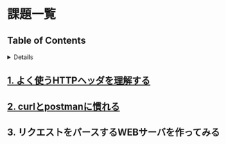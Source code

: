 # 課題一覧

## Table of Contents

<!-- START doctoc generated TOC please keep comment here to allow auto update -->
<!-- DON'T EDIT THIS SECTION, INSTEAD RE-RUN doctoc TO UPDATE -->
<details>
<summary>Details</summary>

- [1. よく使うHTTPヘッダを理解する](#1-%E3%82%88%E3%81%8F%E4%BD%BF%E3%81%86http%E3%83%98%E3%83%83%E3%83%80%E3%82%92%E7%90%86%E8%A7%A3%E3%81%99%E3%82%8B)
- [2. curlとpostmanに慣れる](#2-curl%E3%81%A8postman%E3%81%AB%E6%85%A3%E3%82%8C%E3%82%8B)

</details>
<!-- END doctoc generated TOC please keep comment here to allow auto update -->

## [1. よく使うHTTPヘッダを理解する](http_header)

## [2. curlとpostmanに慣れる](curl_and_postman)

## 3. リクエストをパースするWEBサーバを作ってみる